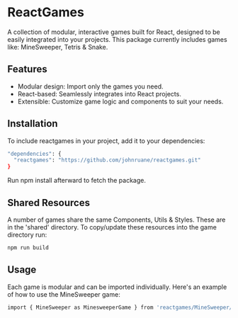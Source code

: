 # ReactGames

A collection of modular, interactive games built for React, designed to be easily integrated into your projects. This package currently includes games like: MineSweeper, Tetris & Snake.

## Features

- Modular design: Import only the games you need.
- React-based: Seamlessly integrates into React projects.
- Extensible: Customize game logic and components to suit your needs.

## Installation

To include reactgames in your project, add it to your dependencies:

```sh
"dependencies": {
  "reactgames": "https://github.com/johnruane/reactgames.git"
}
```

Run npm install afterward to fetch the package.

## Shared Resources

A number of games share the same Components, Utils & Styles. These are in the 'shared' directory. To copy/update these resources into the game directory run:

```sh
npm run build
```

## Usage

Each game is modular and can be imported individually. Here's an example of how to use the MineSweeper game:

```sh
import { MineSweeper as MinesweeperGame } from 'reactgames/MineSweeper/minesweeper';

```
